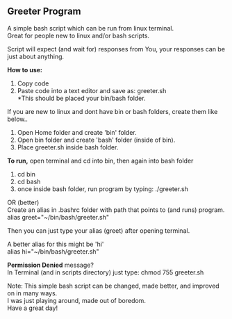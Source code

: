 ## Greeter Program
A simple bash script which can be run from linux terminal.  
Great for people new to linux and/or bash scripts.

Script will expect (and wait for) responses from You, your responses can be just about anything. 

**How to use:**
1. Copy code  
2. Paste code into a text editor and save as: greeter.sh    
*This should be placed your bin/bash folder.  

If you are new to linux and dont have bin or bash folders, create them like below..
1. Open Home folder and create 'bin' folder.  
2. Open bin folder and create 'bash' folder (inside of bin).  
3. Place greeter.sh inside bash folder.  

**To run,** open terminal and cd into bin, then again into bash folder
1. cd bin  
2. cd bash  
3. once inside bash folder, run program by typing: ./greeter.sh  
  
OR (better)    
Create an alias in .bashrc folder with path that points to (and runs) program.    
alias greet="~/bin/bash/greeter.sh"  

Then you can just type your alias (greet) after opening terminal.  

A better alias for this might be 'hi'  
alias hi="~/bin/bash/greeter.sh"  

**Permission Denied** message?   
In Terminal (and in scripts directory) just type: chmod 755 greeter.sh  
  
    
  
Note: This simple bash script can be changed, made better, and improved on in many ways.  
I was just playing around, made out of boredom.  
Have a great day!  
